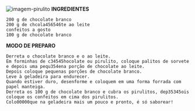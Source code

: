 ![imagem-pirulito](https://cdn-icons-png.flaticon.com/512/1837/1837271.png)
**INGREDIENTES**

    200 g de chocolate branco
    200 g de chcola456546te ao leite
    confeitos a gosto
    100 g de chocolate branco

**MODO DE PREPARO**

    Derreta o chocolate branco e o ao leite.
    Em forminhas de c34545hocolate ou pirulito, coloque palitos de sorvete e depois uma pequ354ena porção de chocolate ao leite.
    Depois coloque pequenas porções de chocolate branco.
    Leve à geladeira para endurecer.
    Quando estiver duro, desenforme e coloquem em uma forma forrada com papel manteiga.
    Derreta os 100 g de chocolate branco e cubra os pirulitos, dep35345ois coloque os confeitos em cima dos pirulitos.
    Colo00000que na geladeira mais um pouco e pronto, é só saborear!
